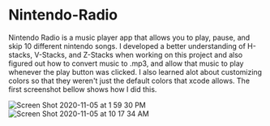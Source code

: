 # Nintendo-Radio

Nintendo Radio is a music player app that allows you to play, pause, and skip 10 different nintendo songs. I developed a better understanding of H-stacks, V-Stacks, and Z-Stacks when working on this project and also figured out how to convert music to .mp3, and allow that music to play whenever the play button was clicked. I also learned alot about customizing colors so that they weren't just the default colors that xcode allows. The first screenshot bellow shows how I did this.

![Screen Shot 2020-11-05 at 1 59 30 PM](https://user-images.githubusercontent.com/71614719/98290360-2e16a900-1f6f-11eb-840d-9e91666ad80d.png)
![Screen Shot 2020-11-05 at 10 17 34 AM](https://user-images.githubusercontent.com/71614719/98266748-45926980-1f50-11eb-8d64-83976eacaa42.png)
